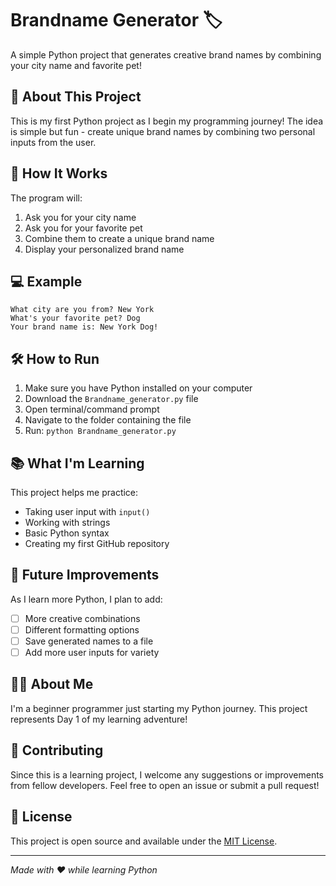 # Brandname Generator 🏷️

A simple Python project that generates creative brand names by combining your city name and favorite pet!

## 📖 About This Project

This is my first Python project as I begin my programming journey! The idea is simple but fun - create unique brand names by combining two personal inputs from the user.

## 🚀 How It Works

The program will:
1. Ask you for your city name
2. Ask you for your favorite pet
3. Combine them to create a unique brand name
4. Display your personalized brand name

## 💻 Example

```
What city are you from? New York
What's your favorite pet? Dog
Your brand name is: New York Dog!
```

## 🛠️ How to Run

1. Make sure you have Python installed on your computer
2. Download the `Brandname_generator.py` file
3. Open terminal/command prompt
4. Navigate to the folder containing the file
5. Run: `python Brandname_generator.py`

## 📚 What I'm Learning

This project helps me practice:
- Taking user input with `input()`
- Working with strings
- Basic Python syntax
- Creating my first GitHub repository

## 🎯 Future Improvements

As I learn more Python, I plan to add:
- [ ] More creative combinations
- [ ] Different formatting options
- [ ] Save generated names to a file
- [ ] Add more user inputs for variety

## 👨‍💻 About Me

I'm a beginner programmer just starting my Python journey. This project represents Day 1 of my learning adventure!

## 🤝 Contributing

Since this is a learning project, I welcome any suggestions or improvements from fellow developers. Feel free to open an issue or submit a pull request!

## 📝 License

This project is open source and available under the [MIT License](LICENSE).

---
*Made with ❤️ while learning Python*